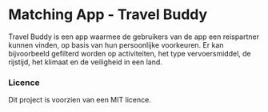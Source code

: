 # Matching App - Travel Buddy

Travel Buddy is een app waarmee de gebruikers van de app een reispartner kunnen vinden, op basis van hun persoonlijke voorkeuren. Er kan bijvoorbeeld gefilterd worden op activiteiten, het type vervoersmiddel, de rijstijd, het klimaat en de veiligheid in een land. 

### Licence

Dit project is voorzien van een MIT licence. 

